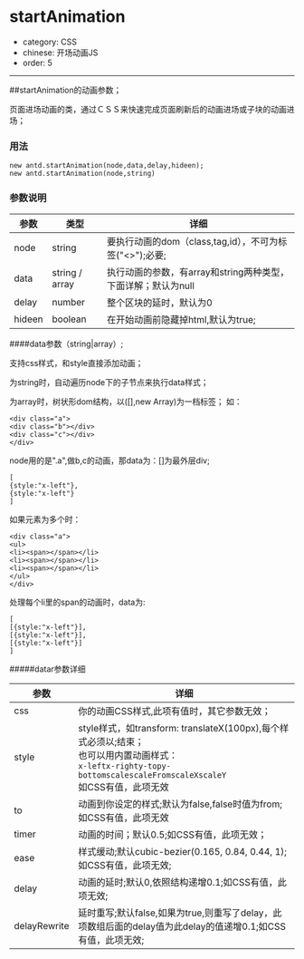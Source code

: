 # startAnimation

- category: CSS
- chinese: 开场动画JS
- order: 5

---

<script>
(function() {
/**
 * Created by jljsj on 15/7/3.
 */

var startAnim = function (node, data, delay, hideen) {
    this.nodeStr = node;
    this.doc = document;
    this.tweenData = data instanceof Array ? data : null;
    this.str = typeof data == "string" ? data : "x-right";
    this.delay = Number(delay) ? delay : 0;
    hideen = typeof hideen == "undefined" ? true : hideen;
    if (hideen) {
        this.doc.documentElement.style.opacity = 0;
        this.doc.documentElement.style.visibility = "hidden";
    }

    this.ready();
};
var a = startAnim.prototype = [];
a.error = function (msg) {
    throw new Error(msg);
};
a.ready = function () {
    var self = this;

    function detach() {
        if (self.doc.addEventListener) {
            self.doc.removeEventListener("DOMContentLoaded", completed, false);
            window.removeEventListener("load", completed, false);
        } else {
            self.doc.detachEvent("onreadystatechange", completed);
            window.detachEvent("onload", completed);
        }
    }

    function completed() {
        if (self.doc.addEventListener || event.type === "load" || self.doc.readyState === "complete") {
            detach();
            self.init();
        }
    }

    if (self.doc.readyState === "complete") {
        completed()
    } else if (self.doc.addEventListener) {
        self.doc.addEventListener("DOMContentLoaded", completed, false);
        window.addEventListener("load", completed, false);
    } else {
        self.doc.attachEvent("onreadystatechange", completed);
        window.attachEvent("onload", completed);
    }
};

a.init = function () {
    var self = this,
        regTag = (/^<(\w+)\s*\/?>(?:<\/\1>|)$/),
        rquickExpr = /^(?:#([\w-]+)|(\w+)|\.([\w-]+))$/;
    var htmlStyle = self.doc.documentElement;
    self.removeStyle(htmlStyle, "visibility:hidden;opacity:0");
    if (htmlStyle.style.length <= 0) {
        self.doc.documentElement.removeAttribute("style");
    }
    if (!self.nodeStr || regTag.test(self.nodeStr)) {
        return self.error("元素错误;");
    }
    if (typeof self.nodeStr == "string") {
        //var m=rquickExpr.exec(self.nodeStr);
        self.push.apply(self, self.doc.querySelectorAll(self.nodeStr))
    }
    if (!self.length) {
        return self.error("元素错误;");
    }
    for (var i = 0; i < self.length; i++) {
        var m = self[i];
        self.removeStyle(m, "visibility:hidden;opacity:0");
    }
    var mc = self.length == 1 ? self[0].children : self;
    self.forTweenData(mc, self.tweenData, function (mc, data) {
        if (!mc) {
            console.log("数据多余:" + JSON.stringify(data));
            return
        }
        mc.style.opacity = "0";
        mc.style.visibility = "visible";
        if (data) {
            if (data.style && !data.to) {
                self.addStyle(mc, self.animNameGroup(data.style))
            }
        } else {
            self.addStyle(mc, self.animNameGroup(self.str))
        }
    });
    var delay = self.delay || 10;
    setTimeout(function () {
        self.addTween();
    }, delay);
};

a.getTransform = function () {
    var style = "transform";
    if (!style in this.doc.documentElement.style) {
        var prefix = ['webkit', 'moz', 'ms', 'o'];
        for (var i in prefix) {
            style = "-" + prefix[i] + "-transform";
            if ("-" + prefix[i] + "-transform" in this.doc.documentElement.style) break;
        }
    }
    return style
};
a.getTransition = function () {
    var style = "transition";
    if (!style in this.doc.documentElement.style) {
        var prefix = ['webkit', 'moz', 'ms', 'o'];
        for (var i in prefix) {
            style = "-" + prefix[i] + "-transition";
            if ("-" + prefix[i] + "-transition" in this.doc.documentElement.style) break;
        }
    }
    return style
};
//遍历dom节点；
a.forTweenData = function (mc, data, callFunc) {
    if (!mc) {
        console.log("数据多余:" + JSON.stringify(data));
        return
    }
    var tm = mc.children || mc,
        i = 0;
    if (data && data.length) {
        for (i = 0; i < data.length; i++) {
            if (data[i].length) {
                this.forTweenData(tm[i], data[i], callFunc)
            } else {
                callFunc(tm[i], data[i])
            }
        }
    } else {
        for (i = 0; i < tm.length; i++) {
            if (mc.children) {
                callFunc(tm[i], null);
            } else {
                this.forTweenData(tm[i], null, callFunc);
            }
        }
    }
};
//添加样式类
a.addClass = function (m, value) {
    var _classname = m.className, s_k = " ";
    if (_classname.indexOf(value) < 0) {
        m.className += s_k + value;
    }
    m.className = m.className.trim()
};
//删除样式类
a.removeClass = function (m, value) {
    var rclass = /[\t\r\n\f]/g;
    var _classname = (" " + m.className + " ").replace(" " + rclass + " ", " ");
    while (_classname.indexOf(value) >= 0) {
        _classname = _classname.replace(value, " ");
    }
    m.className = _classname.trim();
    if (!m.className || m.className == "" || m.className == " ") {
        m.removeAttribute("class")
    }
};
//添加style
a.addStyle = function (mc, style) {
    var cArr = style.trim().split(";");
    var _style = mc.getAttribute("style");
    _style += style;
    mc.setAttribute("style", _style);
};
//删除style;
a.removeStyle = function (mc, style) {
    var cArr = style.trim().split(";");
    for (var i = 0; i < cArr.length; i++) {
        if (cArr[i] && cArr[i] !== "") {
            var sArr = cArr[i].split(":");
            var _style = mc.style.cssText.replace(sArr[0] + ":", "").replace(sArr[1] + ";", "");
            mc.setAttribute("style", _style)
        }
    }
};
a.addTween = function () {

    //查找tweenDataArr与dom下子级的匹配；
    var self = this, delay = 0, ease = "cubic-bezier(0.165, 0.84, 0.44, 1)", timer = 0.5;

    function whichAnimationEvent() {
        var animation = {
            'animation': 'animationend',
            'oAnimation': 'oanimationend',
            'MozAnimation': 'mozAnimationEnd',
            'WebkitAnimation': 'webkitAnimationEnd',
            'msAnimation': 'MSAnimationEnd'
        };
        for (var t in animation) {
            if (t in self.doc.documentElement.style) {
                return animation[t];
            }
        }
    }

    function whichTransitionEvent() {
        var transitions = {
            'transition': 'transitionend',
            'OTransition': 'oTransitionEnd',
            'MozTransition': 'transitionend',
            'WebkitTransition': 'webkitTransitionEnd'
        }

        for (var t in transitions) {
            if (t in self.doc.documentElement.style) {
                return transitions[t];
            }
        }
    }

    function setAnimEventEnd(mc, css) {
        var animationEvent = whichAnimationEvent();

        function _event(e) {
            if (self.doc.addEventListener) {
                mc.removeEventListener(animationEvent, _event)
            } else {
                window.detachEvent(animationEvent, _event);
            }
            self.removeClass(mc, css);
        }

        if (self.doc.addEventListener) {
            animationEvent && mc.addEventListener(animationEvent, _event);
        } else {
            animationEvent && mc.attachEvent(animationEvent, _event);
        }
    }

    function setTrnsitionEnd(mc) {
        var transitionEvent = whichTransitionEvent();

        function _event(e) {
            if (self.doc.addEventListener) {
                mc.removeEventListener(transitionEvent, _event)
            } else {
                window.detachEvent(transitionEvent, _event);
            }
            self.removeStyle(mc, "opactiy:1;visibility:visible");
            var s = mc.getAttribute("style").split(";");
            var i = 0, _style = "";
            while (i < s.length) {
                if (s[i] !== "") {
                    if (s[i].indexOf(mc.style[self.getTransition()]) >= 0) {
                        s[i] = "";

                    }
                    if (s[i] !== "") {
                        _style += s[i] + ";"
                    }
                }
                i++
            }
            mc.setAttribute("style", _style);
        }

        if (self.doc.addEventListener) {
            transitionEvent && mc.addEventListener(transitionEvent, _event);
        } else {
            transitionEvent && mc.attachEvent(transitionEvent, _event);
        }
    }

    var mc = self.length == 1 ? self[0].children : self;
    self.forTweenData(mc, self.tweenData, function (mc, data) {
        if (!mc) {
            console.log("数据多余:" + JSON.stringify(data));
            return
        }
        setTimeout(function () {
            var tweenStr = " " + timer + "s " + ease + " " + delay + "s";

            function fjStyle(mc, style) {
                var cArr = style.trim().split(";");
                for (var i = 0; i < cArr.length; i++) {
                    if (cArr[i] && cArr[i] !== "") {
                        var sArr = cArr[i].split(":");
                        mc.style[self.getTransition()] = sArr[0] + tweenStr;
                    }
                }
            }

            if (data) {
                var _delay = data.delay || delay,
                    _ease = data.ease || ease,
                    _timer = data.timer || timer;
                //重写延时
                delay = data.delayRewrite ? _delay : delay;
                tweenStr = " " + _timer + "s " + _ease + " " + _delay + "s";

                if (data.css) {
                    mc.style[self.getTransition()] = "none";
                    self.addClass(mc, data.css);
                    setAnimEventEnd(mc, data.css);
                } else if (data.style && !data.css) {
                    var _name = self.animNameGroup(data.style);
                    fjStyle(mc, _name);
                    if (data.to) {
                        self.addStyle(mc, _name)
                    } else {
                        self.removeStyle(mc, _name)
                    }
                }
            } else {
                fjStyle(mc, self.animNameGroup(self.str));
                self.removeStyle(mc, self.animNameGroup(self.str))
            }
            mc.style[self.getTransition()] = mc.style[self.getTransition()] ? mc.style[self.getTransition()] + "," + "opacity" + tweenStr : "opacity" + tweenStr;
            mc.style.opacity = 1;
            delay += 0.1;
            //console.log(mc.style[self.getTransition()])
            setTrnsitionEnd(mc)
        }, 10)
    });
};
a.animNameGroup = function (name) {
    var _style = "", self = this;
    switch (name) {
        case "x-left":
            _style = self.getTransform() + ":translateX(-30px)";
            break;
        case "x-right":
            _style = self.getTransform() + ":translateX(30px)";
            break;
        case "y-bottom":
            _style = self.getTransform() + ":translateY(30px)";
            break;
        case "y-top":
            _style = self.getTransform() + ":translateY(-30px)";
            break;
        case "scale":
            _style = self.getTransform() + ":scale(0)";
            break;
        case "scaleFrom":
            _style = self.getTransform() + ":scale(2)";
            break;
        case "scaleX":
            _style = self.getTransform() + ":scaleX(0)";
            break;
        case "scaleY":
            _style = self.getTransform() + ":scaleY(0)";
            break;
        default :
            _style = name;
            break;
    }
    return _style
};

antd.startAnimation = startAnim;
})();
</script>

##startAnimation的动画参数；

页面进场动画的类，通过ＣＳＳ来快速完成页面刷新后的动画进场或子块的动画进场；

### 用法
<pre><code>new antd.startAnimation(node,data,delay,hideen);
new antd.startAnimation(node,string)</code></pre>

### 参数说明

|参数             |类型    |详细                                                 |
|-----------------|-------|----------------------------------------------------|
|node             |string|要执行动画的dom（class,tag,id），不可为标签("<>");必要;  |
|data             |string / array|执行动画的参数，有array和string两种类型，下面详解；默认为null|
|delay            |number|整个区块的延时，默认为0                                |
|hideen           |boolean|在开始动画前隐藏掉html,默认为true;                     |

####data参数（string|array）;

支持css样式，和style直接添加动画；

为string时，自动遍历node下的子节点来执行data样式；

为array时，树状形dom结构，以([],new Array)为一档标签；
如：

<pre><code>&lt;div class="a"&gt;
&lt;div class="b"&gt;&lt;/div&gt;
&lt;div class="c"&gt;&lt;/div&gt;
&lt;/div&gt;</code></pre>

node用的是".a",做b,c的动画，那data为：[]为最外层div;
<pre><code>[
{style:"x-left"},
{style:"x-left"}
]</code></pre>

如果元素为多个时：

<pre><code>&lt;div class="a"&gt;
&lt;ul&gt;
&lt;li&gt;&lt;span&gt;&lt;/span&gt;&lt;/li&gt;
&lt;li&gt;&lt;span&gt;&lt;/span&gt;&lt;/li&gt;
&lt;li&gt;&lt;span&gt;&lt;/span&gt;&lt;/li&gt;
&lt;/ul&gt;
&lt;/div&gt;</code></pre>

处理每个li里的span的动画时，data为:

<pre><code>[
[{style:"x-left"}],
[{style:"x-left"}],
[{style:"x-left"}]
]</code></pre>


#####datar参数详细

|参数             |详细                                                 |
|-----------------|----------------------------------------------------|
|css              |你的动画CSS样式,此项有值时，其它参数无效；               |
|style            |style样式，如transform: translateX(100px),每个样式必须以;结束；<br/>也可以用内置动画样式：<br/><code>x-left</code><code>x-right</code><code>y-top</code><code>y-bottom</code><code>scale</code><code>scaleFrom</code><code>scaleX</code><code>scaleY</code><br/>如CSS有值，此项无效|
|to               |动画到你设定的样式;默认为false,false时值为from;如CSS有值，此项无效|
|timer            |动画的时间；默认0.5;如CSS有值，此项无效；|
|ease             |样式缓动;默认cubic-bezier(0.165, 0.84, 0.44, 1);如CSS有值，此项无效;|
|delay            |动画的延时;默认0,依照结构递增0.1;如CSS有值，此项无效;|
|delayRewrite     |延时重写;默认false,如果为true,则重写了delay，此项数组后面的delay值为此delay的值递增0.1;如CSS有值，此项无效;|